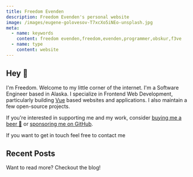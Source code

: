 ```yaml
---
title: Freedom Evenden
description: Freedom Evenden's personal website
image: /images/eugene-golovesov-T7xcXo5iNEo-unsplash.jpg
meta:
  - name: keywords
    content: freedom evenden,freedom,evenden,programmer,obskur,f3ve
  - name: type
    content: website
---
```


<CoreAvatar src="/images/freedom-evenden.webp" class="mx-auto" :size="200" eager />

## Hey 👋
I'm Freedom. Welcome to my little corner of the internet. I'm a Software Engineer based in Alaska. I specialize in Frontend Web Development, particularly building [Vue](https://vuejs.org/) based websites and applications. I also maintain a few <RouterLink to="/projects">open-source projects</RouterLink>.

If you're interested in supporting me and my work, consider [buying me a beer 🍺](https://www.buymeacoffee.com/f3ve) or [sponsoring me on GitHub](https://github.com/sponsors/f3ve).

If you want to get in touch feel free to <RouterLink to="/contact">contact me</RouterLink>

## Recent Posts

<PostsRecent />

Want to read more? <RouterLink to="/blog">Checkout the blog!</RouterLink>

